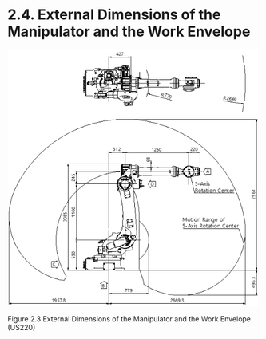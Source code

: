 ﻿# 2.4. External Dimensions of the Manipulator and the Work Envelope



![](../_assets/그림_2.3_로봇_본체_외형_치수_및_동작_영역.png)

Figure 2.3 External Dimensions of the Manipulator and the Work Envelope (US220)

